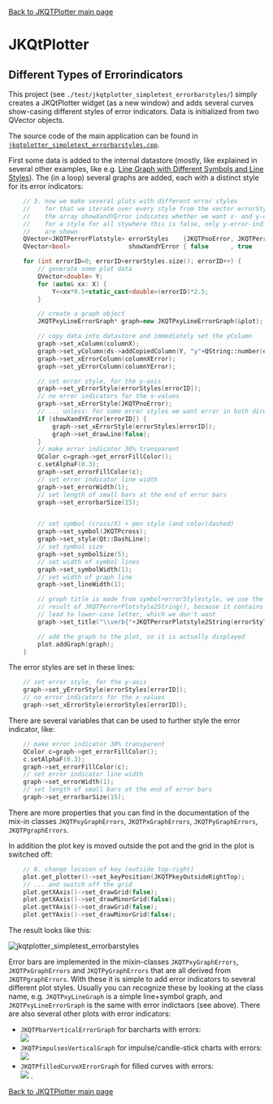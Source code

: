 [Back to JKQTPlotter main page](https://github.com/jkriege2/JKQtPlotter/)

# JKQtPlotter

## Different Types of Errorindicators
This project (see `./test/jkqtplotter_simpletest_errorbarstyles/`) simply creates a JKQtPlotter widget (as a new window) and adds several curves show-casing different styles of error indicators. Data is initialized from two QVector<double> objects.

The source code of the main application can be found in  [`jkqtplotter_simpletest_errorbarstyles.cpp`](https://github.com/jkriege2/JKQtPlotter/blob/master/test/jkqtplotter_simpletest_errorbarstyles/jkqtplotter_simpletest_errorbarstyles.cpp). 

First some data is added to the internal datastore (mostly, like explained in several other examples, like e.g. [Line Graph with Different Symbols and Line Styles](https://github.com/jkriege2/JKQtPlotter/tree/master/test/jkqtplotter_simpletest_symbols_and_styles)). The (in a loop) several graphs are added, each with a distinct style for its error indicators:

```c++
    // 3. now we make several plots with different error styles
    //    for that we iterate over every style from the vector errorStyles
    //    the array showXandYError indicates whether we want x- and y-error
    //    for a style for all stywhere this is false, only y-error-indicators
    //    are shown
	QVector<JKQTPerrorPlotstyle> errorStyles    {JKQTPnoError, JKQTPerrorBars, JKQTPerrorSimpleBars, JKQTPerrorLines, JKQTPerrorPolygons, JKQTPerrorBoxes, JKQTPerrorEllipses, JKQTPerrorBarsPolygons, JKQTPerrorBarsLines, JKQTPerrorSimpleBarsLines, JKQTPerrorSimpleBarsPolygons };
    QVector<bool>                showXandYError { false      , true          , true                , false          , false             , true           , true              , false                 , false              , false                    , false                        };

    for (int errorID=0; errorID<errorStyles.size(); errorID++) {
        // generate some plot data
        QVector<double> Y;
        for (auto& xx: X) {
            Y<<xx*0.5+static_cast<double>(errorID)*2.5;
        }

		// create a graph object
        JKQTPxyLineErrorGraph* graph=new JKQTPxyLineErrorGraph(&plot);

        // copy data into datastore and immediately set the yColumn
        graph->set_xColumn(columnX);
        graph->set_yColumn(ds->addCopiedColumn(Y, "y"+QString::number(errorID)));
        graph->set_xErrorColumn(columnXError);
        graph->set_yErrorColumn(columnYError);

        // set error style, for the y-axis
        graph->set_yErrorStyle(errorStyles[errorID]);
        // no error indicators for the x-values
        graph->set_xErrorStyle(JKQTPnoError);
        // ... unless: for some error styles we want error in both directions
        if (showXandYError[errorID]) {
            graph->set_xErrorStyle(errorStyles[errorID]);
            graph->set_drawLine(false);
        }
        // make error indicator 30% transparent
        QColor c=graph->get_errorFillColor();
        c.setAlphaF(0.3);
        graph->set_errorFillColor(c);
        // set error indicator line width
        graph->set_errorWidth(1);
        // set length of small bars at the end of error bars
        graph->set_errorbarSize(15);


        // set symbol (cross/X) + pen style (and color)dashed)
        graph->set_symbol(JKQTPcross);
        graph->set_style(Qt::DashLine);
        // set symbol size
        graph->set_symbolSize(5);
        // set width of symbol lines
        graph->set_symbolWidth(1);
        // set width of graph line
        graph->set_lineWidth(1);

        // graph title is made from symbol+errorStylestyle, we use the LaTeX instruction \verb around the
        // result of JKQTPerrorPlotstyle2String(), because it contains underscores that would otherwise
        // lead to lower-case letter, which we don't want
        graph->set_title("\\verb{"+JKQTPerrorPlotstyle2String(errorStyles[errorID])+"}");

        // add the graph to the plot, so it is actually displayed
        plot.addGraph(graph);
    }
```

The error styles are set in these lines:
```c++
	// set error style, for the y-axis
	graph->set_yErrorStyle(errorStyles[errorID]);
	// no error indicators for the x-values
	graph->set_xErrorStyle(errorStyles[errorID]);
```

There are several variables that can be used to further style the error indicator, like:
```c++
	// make error indicator 30% transparent
	QColor c=graph->get_errorFillColor();
	c.setAlphaF(0.3);
	graph->set_errorFillColor(c);
	// set error indicator line width
	graph->set_errorWidth(1);
	// set length of small bars at the end of error bars
	graph->set_errorbarSize(15);
```

There are more properties that you can find in the documentation of the mix-in classes `JKQTPxyGraphErrors`, `JKQTPxGraphErrors`, `JKQTPyGraphErrors`, `JKQTPgraphErrors`.

In addition the plot key is moved outside the pot and the grid in the plot is switched off:
```c++
    // 6. change locaion of key (outside top-right)
    plot.get_plotter()->set_keyPosition(JKQTPkeyOutsideRightTop);
    // ... and switch off the grid
    plot.getXAxis()->set_drawGrid(false);
    plot.getXAxis()->set_drawMinorGrid(false);
    plot.getYAxis()->set_drawGrid(false);
    plot.getYAxis()->set_drawMinorGrid(false);
```

The result looks like this:

![jkqtplotter_simpletest_errorbarstyles](https://raw.githubusercontent.com/jkriege2/JKQtPlotter/master/screenshots/jkqtplotter_simpletest_errorbarstyles.png)

Error bars are implemented in the mixin-classes `JKQTPxyGraphErrors`, `JKQTPxGraphErrors` and `JKQTPyGraphErrors` that are all derived from `JKQTPgraphErrors`. With these it is simple to add error indicators to several different plot styles. Usually you can recognize these by looking at the class name, e.g. `JKQTPxyLineGraph` is a simple line+symbol graph, and `JKQTPxyLineErrorGraph` is the same with error indictaors (see above). There are also several other plots with error indicators:
  - `JKQTPbarVerticalErrorGraph` for barcharts with errors:<br>![](https://raw.githubusercontent.com/jkriege2/JKQtPlotter/master/screenshots/jkqtplotter_simpletest_errorbarstyles_barcharts.png)
  - `JKQTPimpulsesVerticalGraph` for impulse/candle-stick charts with errors:<br>![](https://raw.githubusercontent.com/jkriege2/JKQtPlotter/master/screenshots/jkqtplotter_simpletest_errorbarstyles_impulses.png)
  - `JKQTPfilledCurveXErrorGraph` for filled curves with errors:<br>![](https://raw.githubusercontent.com/jkriege2/JKQtPlotter/master/screenshots/jkqtplotter_simpletest_errorbarstyles_filledcurves.png)
.


[Back to JKQTPlotter main page](https://github.com/jkriege2/JKQtPlotter/)